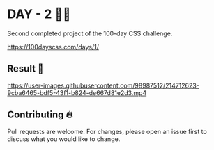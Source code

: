 # DAY - 2 👨‍💻  

Second completed project of the 100-day CSS challenge.

https://100dayscss.com/days/1/

## Result 🚀  

https://user-images.githubusercontent.com/98987512/214712623-9cba6465-bdf5-43f1-b824-de667d81e2d3.mp4

## Contributing 🔥  
Pull requests are welcome. For changes, please open an issue first to discuss what you would like to change.
